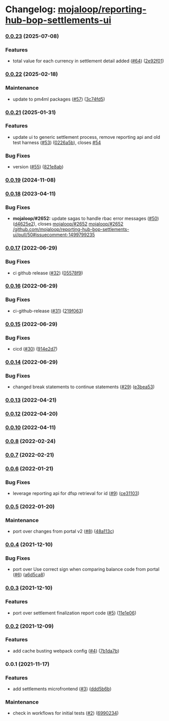 # Changelog: [mojaloop/reporting-hub-bop-settlements-ui](https://github.com/mojaloop/reporting-hub-bop-settlements-ui)
### [0.0.23](https://github.com/mojaloop/reporting-hub-bop-settlements-ui/compare/v0.0.22...v0.0.23) (2025-07-08)


### Features

* total value for each currency in settlement detail added ([#64](https://github.com/mojaloop/reporting-hub-bop-settlements-ui/issues/64)) ([2e92f01](https://github.com/mojaloop/reporting-hub-bop-settlements-ui/commit/2e92f011c3bae2995b9ce2f03ef16d00d464c4ab))

### [0.0.22](https://github.com/mojaloop/reporting-hub-bop-settlements-ui/compare/v0.0.21...v0.0.22) (2025-02-18)


### Maintenance

* update to pm4ml packages ([#57](https://github.com/mojaloop/reporting-hub-bop-settlements-ui/issues/57)) ([3c74fd5](https://github.com/mojaloop/reporting-hub-bop-settlements-ui/commit/3c74fd595e164077cfa35a9ef25306b253c59ba2))

### [0.0.21](https://github.com/mojaloop/reporting-hub-bop-settlements-ui/compare/v0.0.19-wynepay...v0.0.21) (2025-01-31)


### Features

* update ui to generic settlement process, remove reporting api and old test harness ([#53](https://github.com/mojaloop/reporting-hub-bop-settlements-ui/issues/53)) ([0226a5b](https://github.com/mojaloop/reporting-hub-bop-settlements-ui/commit/0226a5b15c97d578f3ed3baadbc732772f74acd7)), closes [#54](https://github.com/mojaloop/reporting-hub-bop-settlements-ui/issues/54)


### Bug Fixes

* version ([#55](https://github.com/mojaloop/reporting-hub-bop-settlements-ui/issues/55)) ([821e8ab](https://github.com/mojaloop/reporting-hub-bop-settlements-ui/commit/821e8abb48884a7f96023feb82260dd61d2d69b3))

### [0.0.19](https://github.com/mojaloop/reporting-hub-bop-settlements-ui/compare/v0.0.18...v0.0.19) (2024-11-08)

### [0.0.18](https://github.com/mojaloop/reporting-hub-bop-settlements-ui/compare/v0.0.17...v0.0.18) (2023-04-11)


### Bug Fixes

* **mojaloop/#2652:** update sagas to handle rbac error messages ([#50](https://github.com/mojaloop/reporting-hub-bop-settlements-ui/issues/50)) ([d4625e2](https://github.com/mojaloop/reporting-hub-bop-settlements-ui/commit/d4625e235d6e9ee2f957d832727676b6928f2fbf)), closes [mojaloop/#2652](https://github.com/mojaloop/reporting-hub-bop-settlements-ui/issues/2652) [mojaloop/#2652](https://github.com/mojaloop/reporting-hub-bop-settlements-ui/issues/2652) [/github.com/mojaloop/reporting-hub-bop-settlements-ui/pull/50#issuecomment-1499799235](https://github.com/mojaloop//github.com/mojaloop/reporting-hub-bop-settlements-ui/pull/50/issues/issuecomment-1499799235)

### [0.0.17](https://github.com/mojaloop/reporting-hub-bop-settlements-ui/compare/v0.0.16...v0.0.17) (2022-06-29)


### Bug Fixes

* ci github release ([#32](https://github.com/mojaloop/reporting-hub-bop-settlements-ui/issues/32)) ([05578f9](https://github.com/mojaloop/reporting-hub-bop-settlements-ui/commit/05578f9b57844cbcd44a77951b6ff489a5e7ece9))

### [0.0.16](https://github.com/mojaloop/reporting-hub-bop-settlements-ui/compare/v0.0.15...v0.0.16) (2022-06-29)


### Bug Fixes

* ci-github-release ([#31](https://github.com/mojaloop/reporting-hub-bop-settlements-ui/issues/31)) ([219f063](https://github.com/mojaloop/reporting-hub-bop-settlements-ui/commit/219f063882022ccc6eda9b6dca48a9ec4a6fdd93))

### [0.0.15](https://github.com/mojaloop/reporting-hub-bop-settlements-ui/compare/v0.0.14...v0.0.15) (2022-06-29)


### Bug Fixes

* cicd ([#30](https://github.com/mojaloop/reporting-hub-bop-settlements-ui/issues/30)) ([914e2d7](https://github.com/mojaloop/reporting-hub-bop-settlements-ui/commit/914e2d79428fdeb7e118b1ebf805b1df0d1188ab))

### [0.0.14](https://github.com/mojaloop/reporting-hub-bop-settlements-ui/compare/v0.0.13...v0.0.14) (2022-06-29)


### Bug Fixes

* changed break statements to continue statements ([#29](https://github.com/mojaloop/reporting-hub-bop-settlements-ui/issues/29)) ([e3bea53](https://github.com/mojaloop/reporting-hub-bop-settlements-ui/commit/e3bea53cd5eccf9cc240f20659859eeeb0a0fbd2))

### [0.0.13](https://github.com/mojaloop/reporting-hub-bop-settlements-ui/compare/v0.0.12...v0.0.13) (2022-04-21)

### [0.0.12](https://github.com/mojaloop/reporting-hub-bop-settlements-ui/compare/v0.0.10...v0.0.12) (2022-04-20)

### [0.0.10](https://github.com/mojaloop/reporting-hub-bop-settlements-ui/compare/v0.0.8...v0.0.10) (2022-04-11)

### [0.0.8](https://github.com/mojaloop/reporting-hub-bop-settlements-ui/compare/v0.0.7...v0.0.8) (2022-02-24)

### [0.0.7](https://github.com/mojaloop/reporting-hub-bop-settlements-ui/compare/v0.0.6...v0.0.7) (2022-02-21)

### [0.0.6](https://github.com/mojaloop/reporting-hub-bop-settlements-ui/compare/v0.0.5...v0.0.6) (2022-01-21)


### Bug Fixes

* leverage reporting api for dfsp retrieval for id ([#9](https://github.com/mojaloop/reporting-hub-bop-settlements-ui/issues/9)) ([ce31103](https://github.com/mojaloop/reporting-hub-bop-settlements-ui/commit/ce311036aedc28534629a82797dec54afade1aaa))

### [0.0.5](https://github.com/mojaloop/reporting-hub-bop-settlements-ui/compare/v0.0.4...v0.0.5) (2022-01-20)


### Maintenance

* port over changes from portal v2 ([#8](https://github.com/mojaloop/reporting-hub-bop-settlements-ui/issues/8)) ([48a113c](https://github.com/mojaloop/reporting-hub-bop-settlements-ui/commit/48a113c3f8c9ba2f4fa6ba8e26e6e504c7ae3169))

### [0.0.4](https://github.com/mojaloop/reporting-hub-bop-settlements-ui/compare/v0.0.3...v0.0.4) (2021-12-10)


### Bug Fixes

* port over Use correct sign when comparing balance code from portal ([#6](https://github.com/mojaloop/reporting-hub-bop-settlements-ui/issues/6)) ([a6d5ca8](https://github.com/mojaloop/reporting-hub-bop-settlements-ui/commit/a6d5ca8d94d3a5e9cd0c4fc1ccba4af9008d4c15))

### [0.0.3](https://github.com/mojaloop/reporting-hub-bop-settlements-ui/compare/v0.0.2...v0.0.3) (2021-12-10)


### Features

* port over settlement finalization report code ([#5](https://github.com/mojaloop/reporting-hub-bop-settlements-ui/issues/5)) ([11e1e06](https://github.com/mojaloop/reporting-hub-bop-settlements-ui/commit/11e1e06d0ba882ae276448259b4ca25f69ac9849))

### [0.0.2](https://github.com/mojaloop/reporting-hub-bop-settlements-ui/compare/v0.0.1...v0.0.2) (2021-12-09)


### Features

* add cache busting webpack config ([#4](https://github.com/mojaloop/reporting-hub-bop-settlements-ui/issues/4)) ([7b1da7b](https://github.com/mojaloop/reporting-hub-bop-settlements-ui/commit/7b1da7b25c6019136caef21e5344bcf9d49198f7))

### 0.0.1 (2021-11-17)


### Features

* add settlements microfrontend  ([#3](https://github.com/mojaloop/reporting-hub-bop-settlements-ui/issues/3)) ([ddd5b6b](https://github.com/mojaloop/reporting-hub-bop-settlements-ui/commit/ddd5b6b0c96ce923b9cd00074aec25471fd63598))


### Maintenance

* check in workflows for initial tests ([#2](https://github.com/mojaloop/reporting-hub-bop-settlements-ui/issues/2)) ([6990234](https://github.com/mojaloop/reporting-hub-bop-settlements-ui/commit/69902347d921edece07ca43cc6b9d87fc5795599))
